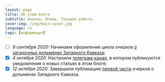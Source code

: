 ```yaml
---
layout: page
title: Об этом блоге
subtitle: Анонсы. Планы. Текущая работа.
cover-img: /img/main-cover.jpg
language: ru
tags: [информация]
---
```

- [ ]  _9 сентября 2020:_ Начинаем оформление цикла очерков [о загадочных дольменах Западного Кавказа][bfc69183];  
- [X]  _4 октября 2020:_ Настроили [телеграм-канал][a85077ec], в котором публикуются уведомления о новых статьях в этом блоге;  
- [X]  _12 октября 2020:_ Завершили публикацию [первой части][fc339afa] очерков о дольменах Западного Кавказа.  

  [bfc69183]: /../mysteries-dolmens-intro/ "Тайны тысячелетних дольменов Кубани"
  [a85077ec]: /../telegram "Информационный канал в поддержку этого блога"
  [fc339afa]: /../index-dolmens/#ch1 "Оглавление к циклу очерков о дольменах Западного Кавказа"
